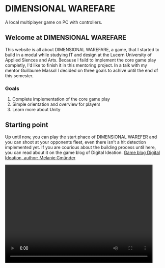 # DIMENSIONAL WAREFARE
A local multiplayer game on PC with controllers.

## Welcome at DIMENSIONAL WAREFARE
This website is all about DIMENSIONAL WAREFARE, a game, that I started to build in a modul while studying IT and design at the Lucern University of Applied Siences and Arts. Because I faild to implement the core game play completly, I'd like to finish it in this mentoring project. In a talk with my mentor Guillaume Massol I decided on three goals to achive until the end of this semester.

### Goals
1. Complete implementation of the core game play
2. Simple orientation and overview for players
3. Learn more about Unity

## Starting point
Up until now, you can play the start phace of DIMENSIONAL WAREFER and you can shoot at your opponents fleet, even there isn't a hit detection implemented yet. If you are courious about the building process until here, you can read about it on the game blog of Digital Ideation.
[Game blog Digital Ideation, author: Melanie Gmünder]([https://www.youtube.com/watch?v=86iQiV3-3IA](https://blog.hslu.ch/games/author/melaniegmuender/))  
  
<video width="480" height="320" controls="controls">
  <source src="video/startingPoint.mp4" type="video/mp4">
</video> 
